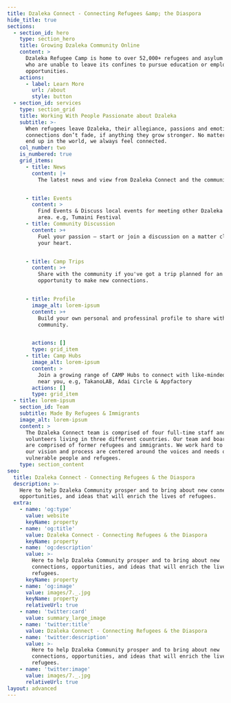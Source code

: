 ```yaml
---
title: Dzaleka Connect - Connecting Refugees &amp; the Diaspora
hide_title: true
sections:
  - section_id: hero
    type: section_hero
    title: Growing Dzaleka Community Online
    content: >
      Dzaleka Refugee Camp is home to over 52,000+ refugees and asylum seekers,
      who are unable to leave its confines to pursue education or employment
      opportunities. 
    actions:
      - label: Learn More
        url: /about
        style: button
  - section_id: services
    type: section_grid
    title: Working With People Passionate about Dzaleka
    subtitle: >-
      When refugees leave Dzaleka, their allegiance, passions and emotional
      connections don’t fade, if anything they grow stronger. No matter where we
      end up in the world, we always feel connected.
    col_number: two
    is_numbered: true
    grid_items:
      - title: News
        content: |+
          The latest news and view from Dzaleka Connect and the community.


      - title: Events
        content: >
          Find Events & Discuss local events for meeting other Dzaleka in your
          area. e.g, Tumaini Festival
      - title: Community Discussion
        content: >+
          Fuel your passion – start or join a discussion on a matter close to
          your heart.


      - title: Camp Trips
        content: >+
          Share with the community if you've got a trip planned for an
          opportunity to make new connections.


      - title: Profile
        image_alt: lorem-ipsum
        content: >+
          Build your own personal and professinal profile to share with the
          community.


        actions: []
        type: grid_item
      - title: Camp Hubs
        image_alt: lorem-ipsum
        content: >
          Join a growing range of CAMP Hubs to connect with like-minded people
          near you, e.g, TakanoLAB, Adai Circle & Appfactory
        actions: []
        type: grid_item
  - title: lorem-ipsum
    section_id: Team
    subtitle: Made By Refugees & Immigrants
    image_alt: lorem-ipsum
    content: >
      The Dzaleka Connect team is comprised of four full-time staff and over 10+
      volunteers living in three different countries. Our team and board members
      are comprised of former refugees and immigrants. We work hard to ensure
      our vision and process are centered around the voices and needs of
      vulnerable people and refugees.
    type: section_content
seo:
  title: Dzaleka Connect - Connecting Refugees & the Diaspora
  description: >-
    Here to help Dzaleka Community prosper and to bring about new connections,
    opportunities, and ideas that will enrich the lives of refugees.
  extra:
    - name: 'og:type'
      value: website
      keyName: property
    - name: 'og:title'
      value: Dzaleka Connect - Connecting Refugees & the Diaspora
      keyName: property
    - name: 'og:description'
      value: >-
        Here to help Dzaleka Community prosper and to bring about new
        connections, opportunities, and ideas that will enrich the lives of
        refugees.
      keyName: property
    - name: 'og:image'
      value: images/7._.jpg
      keyName: property
      relativeUrl: true
    - name: 'twitter:card'
      value: summary_large_image
    - name: 'twitter:title'
      value: Dzaleka Connect - Connecting Refugees & the Diaspora
    - name: 'twitter:description'
      value: >-
        Here to help Dzaleka Community prosper and to bring about new
        connections, opportunities, and ideas that will enrich the lives of
        refugees.
    - name: 'twitter:image'
      value: images/7._.jpg
      relativeUrl: true
layout: advanced
---
```


